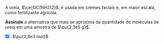 A ureia, $\ce{OC(NH2)2}$, é usada em cremes faciais e, em maior escala, como fertilizante agrícola.

**Assinale** a alternativa que mais se aproxima da quantidade de moléculas de ureia em uma amostra de $\pu{2,3e5 g}$.

- [x] $\pu{3,8e3 mol}$
